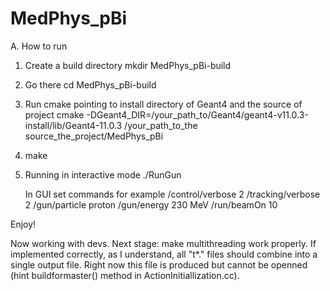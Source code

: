 # MedPhys_pBi

A. How to run
  1. Create a build directory
  mkdir MedPhys_pBi-build

  2. Go there
  cd MedPhys_pBi-build

  3. Run cmake  pointing to install directory of Geant4 and the source of project
  cmake -DGeant4_DIR=/your_path_to/Geant4/geant4-v11.0.3-install/lib/Geant4-11.0.3 /your_path_to_the source_the_project/MedPhys_pBi

  4. make
  
  6. Running in interactive mode
     ./RunGun
    
     In GUI set commands for example
     /control/verbose 2
     /tracking/verbose 2
     /gun/particle proton
     /gun/energy 230 MeV
     /run/beamOn 10
 
  Enjoy!

Now working with devs. Next stage: make multithreading work properly. If implemented correctly, as I understand, all "t*." files should combine into a single output file. Right now this file is produced but cannot be openned (hint buildformaster() method in ActionInitiallization.cc).   
